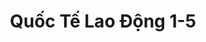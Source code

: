 ---
layout: "category-page"
title: "Quốc Tế Lao Động 1-5"
description: "Tải miễn phí file đồ hoạ vector Quốc Tế Lao Động 1-5 png jpg pdf ai crd..."
permalink: "/category/quoc-te-lao-dong-1-5/"
image: "/assets/images/affiliates.jpg"
color: "#121826"
---